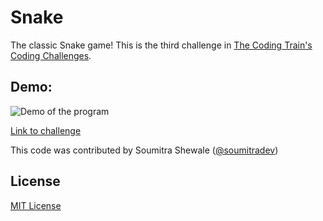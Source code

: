 # Snake
The classic Snake game! This is the third challenge in [The Coding Train's](https://www.youtube.com/channel/UCvjgXvBlbQiydffZU7m1_aw) [Coding Challenges](https://thecodingtrain.com/CodingChallenges/).

## Demo:
![Demo of the program](https://i.imgur.com/fp7DQTc.gif)

[Link to challenge](https://thecodingtrain.com/CodingChallenges/003-snake-game-p5.html)

This code was contributed by Soumitra Shewale ([@soumitradev](https://github.com/soumitradev))

## License
[MIT License](../LICENSE)
